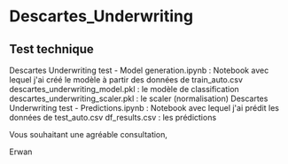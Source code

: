 # Descartes_Underwriting
## Test technique

Descartes Underwriting test - Model generation.ipynb : Notebook avec lequel j'ai créé le modèle à partir des données de train_auto.csv
descartes_underwriting_model.pkl : le modèle de classification
descartes_underwriting_scaler.pkl : le scaler (normalisation)
Descartes Underwriting test - Predictions.ipynb : Notebook avec lequel j'ai prédit les données de test_auto.csv
df_results.csv : les prédictions

Vous souhaitant une agréable consultation,

Erwan
